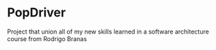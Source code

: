 # PopDriver
Project that union all of my new skills learned in a software architecture course from Rodrigo Branas
